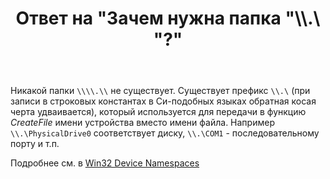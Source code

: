 ﻿---
title: "Ответ на \"Зачем нужна папка &quot;\\\\\\\\.\\\\ &quot;?\""
se.owner.user_id: 240512
se.owner.display_name: "MSDN.WhiteKnight"
se.owner.link: "https://ru.stackoverflow.com/users/240512/msdn-whiteknight"
se.answer_id: 811951
se.question_id: 811791
se.post_type: answer
se.score: 5
se.is_accepted: False
---
<p>Никакой папки <code>\\\\.\\</code> не существует. Существует префикс <code>\\.\</code> (при записи в строковых константах в Си-подобных языках обратная косая черта удваивается), который используется для передачи в функцию <em>CreateFile</em> имени устройства вместо имени файла. Например <code>\\.\PhysicalDrive0</code> соответствует диску, <code>\\.\COM1</code> - последовательному порту и т.п. </p>

<p>Подробнее см. в <a href="https://msdn.microsoft.com/ru-ru/library/windows/desktop/aa365247(v=vs.85).aspx#win32_device_namespaces" rel="nofollow noreferrer">Win32 Device Namespaces</a></p>
